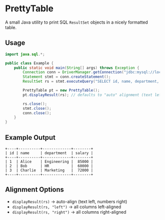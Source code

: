 # PrettyTable

A small Java utility to print SQL `ResultSet` objects in a nicely formatted table.

## Usage

```java
import java.sql.*;

public class Example {
    public static void main(String[] args) throws Exception {
        Connection conn = DriverManager.getConnection("jdbc:mysql://localhost:3306/yourdb", "user", "pass");
        Statement stmt = conn.createStatement();
        ResultSet rs = stmt.executeQuery("SELECT id, name, department, salary FROM employees");

        PrettyTable pt = new PrettyTable();
        pt.displayResult(rs); // defaults to "auto" alignment (text left, numbers right)

        rs.close();
        stmt.close();
        conn.close();
    }
}
```

## Example Output
```
+----+----------+-------------+--------+
| id | name     | department  | salary |
+----+----------+-------------+--------+
| 1  | Alice    | Engineering |  85000 |
| 2  | Bob      | HR          |  60000 |
| 3  | Charlie  | Marketing   |  72000 |
+----+----------+-------------+--------+
```

## Alignment Options

- `displayResult(rs)` → auto-align (text left, numbers right)  
- `displayResult(rs, "left")` → all columns left-aligned  
- `displayResult(rs, "right")` → all columns right-aligned
